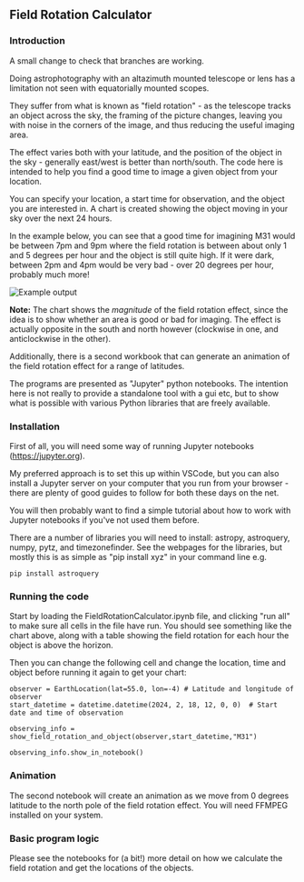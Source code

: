 ## **Field Rotation Calculator**

### **Introduction**

A small change to check that branches are working.

Doing astrophotography with an altazimuth mounted telescope or lens has a limitation not seen with equatorially mounted scopes.

They suffer from what is known as "field rotation" - as the telescope tracks an object across the sky, the framing of the picture changes, leaving you with noise in the corners of the image, and thus reducing the useful imaging area.

The effect varies both with your latitude, and the position of the object in the sky - generally east/west is better than north/south. The code here is intended to help you find a good time to image a given object from your location.

You can specify your location, a start time for observation, and the object you are interested in. A chart is created showing the object moving in your sky over the next 24 hours.

In the example below, you can see that a good time for imagining M31 would be between 7pm and 9pm where the field rotation is between about only 1 and 5 degrees per hour and the object is still quite high. If it were dark, between 2pm and 4pm would be very bad - over 20 degrees per hour, probably much more!

![Example output](images/fieldrotateM31.jpg)

**Note:** The chart shows the *magnitude* of the field rotation effect, since the idea is to show whether an area is good or bad for imaging. The effect is actually opposite in the south and north however (clockwise in one, and anticlockwise in the other).

Additionally, there is a second workbook that can generate an animation of the field rotation effect for a range of latitudes.

The programs are presented as "Jupyter" python notebooks. The intention here is not really to provide a standalone tool with a gui etc, but to show what is possible with various Python libraries that are freely available.

### **Installation**

First of all, you will need some way of running Jupyter notebooks (https://jupyter.org). 

My preferred approach is to set this up within VSCode, but you can also install a Jupyter server on your computer that you run from your browser - there are plenty of good guides to follow for both these days on the net.

You will then probably want to find a simple tutorial about how to work with Jupyter notebooks if you've not used them before.

There are a number of libraries you will need to install: astropy, astroquery, numpy, pytz, and timezonefinder. See the webpages for the libraries, but mostly this is as simple as "pip install xyz" in your command line e.g.

~~~
pip install astroquery
~~~

### **Running the code**

Start by loading the FieldRotationCalculator.ipynb file, and clicking "run all" to make sure all cells in the file have run. You should see something like the chart above, along with a table showing the field rotation for each hour the object is above the horizon.

Then you can change the following cell and change the location, time and object before running it again to get your chart:

~~~
observer = EarthLocation(lat=55.0, lon=-4) # Latitude and longitude of observer
start_datetime = datetime.datetime(2024, 2, 18, 12, 0, 0)  # Start date and time of observation

observing_info = show_field_rotation_and_object(observer,start_datetime,"M31")

observing_info.show_in_notebook()
~~~

### **Animation**

The second notebook will create an animation as we move from 0 degrees latitude to the north pole of the field rotation effect. You will need FFMPEG installed on your system.

### **Basic program logic**

Please see the notebooks for (a bit!) more detail on how we calculate the field rotation and get the locations of the objects.
